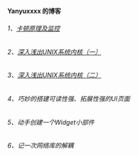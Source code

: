 #### Yanyuxxxx 的博客

###### 1、[卡顿原理及监控](https://github.com/Yanyuxxxx/Blogs/blob/master/blogs/01_%E5%8D%A1%E9%A1%BF%E5%8E%9F%E7%90%86%E5%8F%8A%E7%9B%91%E6%8E%A7.md)
###### 2、[深入浅出UNIX系统内核（一） ](https://github.com/Yanyuxxxx/Blogs/blob/master/blogs/02_%E6%B7%B1%E5%85%A5%E6%B5%85%E5%87%BAUNIX%E7%B3%BB%E7%BB%9F%E5%86%85%E6%A0%B8(%E4%B8%80).md)
###### 3、[深入浅出UNIX系统内核（二）](https://github.com/Yanyuxxxx/Blogs/blob/master/blogs/03_%E6%B7%B1%E5%85%A5%E6%B5%85%E5%87%BAUNIX%E7%B3%BB%E7%BB%9F%E5%86%85%E6%A0%B8%EF%BC%88%E4%BA%8C%EF%BC%89.md)
###### 4、巧妙的搭建可读性强、拓展性强的UI页面

###### 5、动手创建一个Widget小部件

###### 6、记一次网络库的解耦